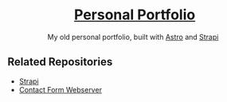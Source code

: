 <h1 align="center">
    <br>
    <img src="https://i.imgur.com/jIL25nn.png" alt="">
    <a href="https://leda.dev">Personal Portfolio</a>
    <br>
</h1>

<p align="center">My old personal portfolio, built with <a href="https://astro.build" target="_blank" rel="noreferrer noopener" >Astro</a> and <a href="https://strapi.io/" target="_blank" rel="noreferrer noopener">Strapi</a></p>

## Related Repositories

- [Strapi](https://github.com/LedaThemis/portfolio-strapi)
- [Contact Form Webserver](https://github.com/LedaThemis/contact-form-webserver)

